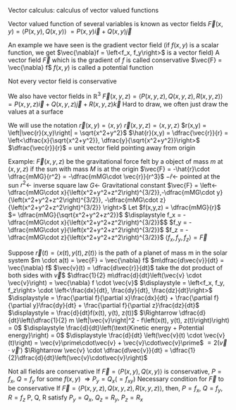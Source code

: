 Vector calculus: calculus of vector valued functions

Vector valued function of several variables is known as vector fields
	$\vec{F}(x,y) = \left< P(x,y), Q(x,y) \right>$
	$= P(x,y)\vec{i} + Q(x,y)\vec{j}$

An example we have seen is the gradient vector field
	(if $f(x,y)$ is a scalar function, we get $\vec{\nabla}f = \left<f_x, f_y\right>$ is a vector field)
	A vector field $\vec{F}$ which is the gradient of $f$ is called conservative
		$\vec{F} = \vec{\nabla} f$
	$f(x,y)$ is called a potential function

Not every vector field is conservative

We also have vector fields in $\mathbb{R}^3$
	$\vec{F}(x,y,z) = \left<P(x,y,z),Q(x,y,z), R(x,y,z)\right>$
		$= P(x,y,z)\vec{i} + Q(x,y,z)\vec{j} + R(x,y,z)\vec{k}$
		Hard to draw, we often just draw the values at a surface

We will use the notation
	$\vec{r}(x,y) = \left<x,y\right>$
	$\vec{r}(x,y,z) = \left<x,y,z\right>$
	$r(x,y) = \left|\vec{r}(x,y)\right| = \sqrt{x^2+y^2}$
	$\hat{r}(x,y) = \dfrac{\vec{r}}{r} = \left<\dfrac{x}{\sqrt{x^2+y^2}}, \dfrac{y}{\sqrt{x^2+y^2}}\right>$
		$\dfrac{\vec{r}}{r}$ = unit vector field pointing away from origin

Example: $\vec{F}(x,y,z)$ be the gravitational force felt by a object of mass $m$ at $(x,y,z)$ if the sun with mass $M$ is at the origin
	$\vec{F} = -\hat{r}\cdot \dfrac{mMG}{r^2} = -\dfrac{mMG\cdot \vec{r}}{r^3}$
		$-\hat{r} \leftarrow$ pointed at the sun
		$r^2 \leftarrow$ inverse square law
		$G \leftarrow$ Gravitational constant
	$\vec{F} = \left<-\dfrac{mMG\cdot x}{\left(x^2+y^2+z^2\right)^{3/2}},-\dfrac{mMG\cdot y}{\left(x^2+y^2+z^2\right)^{3/2}}, -\dfrac{mMG\cdot z}{\left(x^2+y^2+z^2\right)^{3/2}} \right>$
	Let $f(x,y,z) = \dfrac{mMG}{r}$
		$= \dfrac{mMG}{\sqrt{x^2+y^2+z^2}}$
	$\displaystyle f_x  = -\dfrac{mMG\cdot x}{\left(x^2+y^2+z^2\right)^{3/2}}$$
	$f_y = -\dfrac{mMG\cdot y}{\left(x^2+y^2+z^2\right)^{3/2}}$
	$f_z = -\dfrac{mMG\cdot z}{\left(x^2+y^2+z^2\right)^{3/2}}$
	$\left<f_x, f_y, f_z \right> = \vec{F}$

Suppose $\vec{r}(t) = \left< x(t), y(t), z(t) \right>$ is the path of a planet of mass m in the solar system
	$m \cdot a(t) = \vec{F} = \vec{\nabla} f$
	$m\dfrac{d\vec{v}}{dt} = \vec{\nabla} f$
	$\vec{v}(t) = \dfrac{d\vec{r}}{dt}$ take the dot product of both sides with $\vec{v}$$
	$\dfrac{1}{2} m\dfrac{d}{dt}\left(\vec{v} \cdot \vec{v}\right) = \vec{\nabla} f \cdot \vec{v}$
		$\displaystyle = \left<f_x, f_y, f_z\right> \cdot \left<\frac{dx}{dt}, \frac{dy}{dt}, \frac{dz}{dt}\right>$
		$\displaystyle = \frac{\partial f}{\partial x}\frac{dx}{dt} + \frac{\partial f}{\partial y}\frac{dy}{dt} + \frac{\partial f}{\partial z}\frac{dz}{dt}$
		$\displaystyle = \frac{d}{dt}f(x(t), y(t), z(t))$
		$\Rightarrow \dfrac{d}{dt}\left(\dfrac{1}{2} m \left|\vec{v}\right|^2 - f\left(x(t), y(t), z(t)\right)\right) = 0$
			$\displaystyle \frac{d}{dt}\left(\text{Kinetic energy + Potential energy}\right) = 0$
			$\displaystyle \frac{d}{dt} \left(\vec{v}(t) \cdot \vec{v}(t)\right) = \vec{v}\prime\cdot\vec{v} + \vec{v}\cdot\vec{v}\prime$
			$= 2 (\vec{v}\cdot \vec{v}\prime)$
				$\Rightarrow \vec{v} \cdot \dfrac{d\vec{v}}{dt} = \dfrac{1}{2}\dfrac{d}{dt}\left(\vec{v}\cdot\vec{v}\right)$

Not all fields are conservative
	If $\vec{F} = \left<P(x,y), Q(x,y)\right>$ is conservative, $P = f_x$, $Q = f_y$ for some $f(x,y)$
		$\Rightarrow P_y = Q_x (=f_{xy})$
			Necessary condition for $\vec{F}$ to be conservative
	If $\vec{F} = \left<P(x,y,z), Q(x,y,z), R(x,y,z)\right>$, then,
		$P = f_x$, $Q = f_y$, $R = f_z$
			P, Q, R satisfy
				$P_y = Q_x$, $Q_z = R_y$, $P_z = R_x$
				